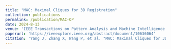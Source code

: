 ```yaml
---
title: "MAC: Maximal Cliques for 3D Registration"
collection: publications
permalink: /publication/MAC-OP
date: 2024-8-13
venue: 'IEEE Transactions on Pattern Analysis and Machine Intelligence'
paperurl: 'https://ieeexplore.ieee.org/abstract/document/10636064'
citation: 'Yang J, Zhang X, Wang P, et al. "MAC: Maximal Cliques for 3D Registration"//in IEEE Transactions on Pattern Analysis and Machine Intelligence, doi: 10.1109/TPAMI.2024.3442911'
---
```

